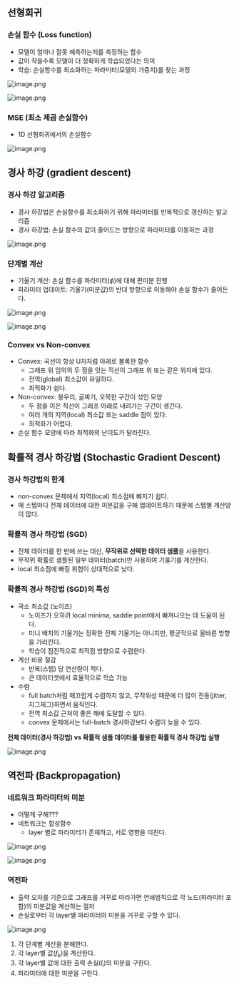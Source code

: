 ## 선형회귀

### 손실 함수 (Loss function)

- 모델이 얼마나 잘못 예측하는지를 측정하는 함수
- 값이 작을수록 모델이 더 정확하게 학습되었다는 의미
- 학습: 손실함수를 최소화하는 파라미터(모델의 가중치)를 찾는 과정

![image.png](./image1.png)

![image.png](./image2.png)

### MSE (최소 제곱 손실함수)

- 1D 선형회귀에서의 손실함수

![image.png](./image3.png)

## 경사 하강 (gradient descent)

### 경사 하강 알고리즘

- 경사 하강법은 손실함수를 최소화하기 위해 파라미터를 반복적으로 갱신하는 알고리즘
- 경사 하강법: 손실 함수의 값이 줄어드는 방향으로 파라미터를 이동하는 과정

![image.png](./image4.png)

### 단계별 계산

- 기울기 계산: 손실 함수를 파라미터($\phi$)에 대해 편미분 진행
- 파라미터 업데이트: 기울기(미분값)의 반대 방향으로 이동해야 손실 함수가 줄어든다.

![image.png](./image5.png)

![image.png](./image6.png)

### Convex vs Non-convex

- Convex: 곡선이 항상 U자처럼 아래로 볼록한 함수
    - 그래프 위 임의의 두 점을 잇는 직선이 그래프 위 또는 같은 위치에 있다.
    - 전역(global) 최소값이 유일하다.
    - 최적화가 쉽다.
- Non-convex: 봉우리, 골짜기, 오목한 구간이 섞인 모양
    - 두 점을 이은 직선이 그래프 아래로 내려가는 구간이 생긴다.
    - 여러 개의 지역(local) 최소값 또는 saddle 점이 있다.
    - 최적화가 어렵다.
- 손실 함수 모양에 따라 최적화의 난이도가 달라진다.

## 확률적 경사 하강법 (Stochastic Gradient Descent)

### 경사 하강법의 한계

- non-convex 문제에서 지역(local) 최소점에 빠지기 쉽다.
- 매 스텝마다 전체 데이터에 대한 미분값을 구해 업데이트하기 때문에 스탭별 계산양이 많다.

### 확률적 경사 하강법 (SGD)

- 전체 데이터를 한 번에 쓰는 대신, **무작위로 선택한 데이터 샘플**을 사용한다.
- 무작위 확률로 샘플된 일부 데이터(batch)만 사용하여 기울기를 계산한다.
- local 최소점에 빠질 위험이 상대적으로 낮다.

### 확률적 경사 하강법 (SGD)의 특성

- 국소 최소값 (노이즈)
    - 노이즈가 오히려 local minima, saddle point에서 빠져나오는 데 도움이 된다.
    - 미니 배치의 기울기는 정확한 전체 기울기는 아니지만, 평균적으로 올바른 방향을 가리킨다.
    - 학습이 점전적으로 최적점 방향으로 수렴한다.
- 계산 비용 절감
    - 반복(스텝) 당 연산량이 적다.
    - 큰 데이터셋에서 효율적으로 학습 가능
- 수렴
    - full batch처럼 매끄럽게 수렴하지 않고, 무작위성 때문에 더 많이 진동(jitter, 지그재그)하면서 움직인다.
    - 전역 최소값 근처의 좋은 해에 도달할 수 있다.
    - convex 문제에서는 full-batch 경사하강보다 수렴이 늦을 수 있다.

**전체 데이터(경사 하강법) vs 확률적 샘플 데이터를 활용한 확률적 경사 하강법 실행**

![image.png](./image7.png)

## 역전파 (Backpropagation)

### 네트워크 파라미터의 미분

- 어떻게 구해???
- 네트워크는 합성함수
    - layer 별로 파라미터가 존재하고, 서로 영향을 미친다.

![image.png](./image8.png)

![image.png](./image9.png)

### 역전파

- 출력 오차를 기준으로 그래프를 거꾸로 따라가면 연쇄법칙으로 각 노드(파라미터 포함)의 미분값을 계산하는 절차
- 손실로부터 각 layer별 파라미터의 미분을 거꾸로 구할 수 있다.

![image.png](./image10.png)

1. 각 단계별 계산을 분해한다.
2. 각 layer별 값($f_{k}$)을 계산한다.
3. 각 layer별 값에 대한 출력 손실($l_i$)의 미분을 구한다.
4. 파라미터에 대한 미분을 구한다.